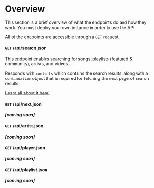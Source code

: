 # Overview

This section is a brief overview of what the endpoints do and how they work. You must deploy your own instance in order to use the API.

All of the endpoints are accessible through a ```GET``` request.

#### ```GET``` /api/search.json

This endpoint enables searching for songs, playlists (featured & community), artists, and videos.


Responds with ```contents``` which contains the search results, along with a ```continuation``` object that is required for fetching the next page of search results.

[Learn all about it here!](/docs/api/endpoint/search)


#### ```GET``` /api/next.json

***[coming soon]***

#### ```GET``` /api/artist.json

***[coming soon]***

#### ```GET``` /api/player.json

***[coming soon]***

#### ```GET``` /api/playlist.json

***[coming soon]***
